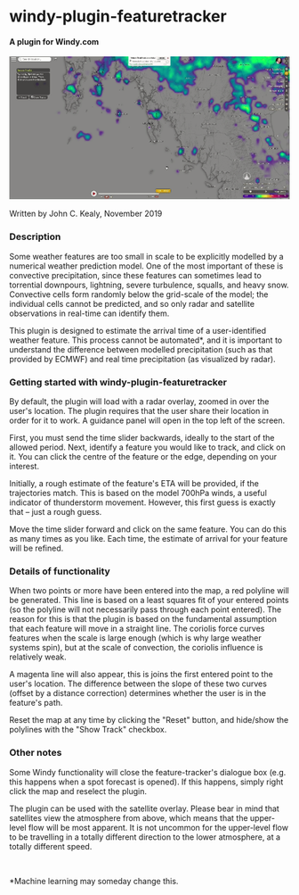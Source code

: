 
# windy-plugin-featuretracker
#### A plugin for Windy.com


<p align="center"><img src="feature-tracker.gif"></p>

Written by John C. Kealy, November 2019

### Description
Some weather features are too small in scale to be explicitly modelled by a numerical weather prediction model. One of the most important of these is convective precipitation, since these features can sometimes lead to torrential downpours, lightning, severe turbulence, squalls, and heavy snow. Convective cells form randomly below the grid-scale of the model; the individual cells cannot be predicted, and so only radar and satellite observations in real-time can identify them.

This plugin is designed to estimate the arrival time of a user-identified weather feature. This process cannot be automated*, and it is important to understand the difference between modelled precipitation (such as that provided by ECMWF) and real time precipitation (as visualized by radar).   


### Getting started with windy-plugin-featuretracker

By default, the plugin will load with a radar overlay, zoomed in over the user's location. The plugin requires that the user share their location in order for it to work. A guidance panel will open in the top left of the screen.

First, you must send the time slider backwards, ideally to the start of the allowed period. Next, identify a feature you would like to track, and click on it. You can click the centre of the feature or the edge, depending on your interest.

Initially, a rough estimate of the feature's ETA will be provided, if the trajectories match. This is based on the model 700hPa winds, a useful indicator of thunderstorm movement. However, this first guess is exactly that – just a rough guess.

Move the time slider forward and click on the same feature. You can do this as many times as you like. Each time, the estimate of arrival for your feature will be refined.


### Details of functionality

When two points or more have been entered into the map, a red polyline will be generated. This line is based on a least squares fit of your entered points (so the polyline will not necessarily pass through each point entered). The reason for this is that the plugin is based on the fundamental assumption that each feature will move in a straight line. The coriolis force curves features when the scale is large enough (which is why large weather systems spin), but at the scale of convection, the coriolis influence is relatively weak.

A magenta line will also appear, this is joins the first entered point to the user's location. The difference between the slope of these two curves (offset by a distance correction) determines whether the user is in the feature's path.

Reset the map at any time by clicking the "Reset" button, and hide/show the polylines with the "Show Track" checkbox.


### Other notes

Some Windy functionality will close the feature-tracker's dialogue box (e.g. this happens when a spot forecast is opened). If this happens, simply right click the map and reselect the plugin.  

The plugin can be used with the satellite overlay. Please bear in mind that satellites view the atmosphere from above, which means that the upper-level flow will be most apparent. It is not uncommon for the upper-level flow to be travelling in a totally different direction to the lower atmosphere, at a totally different speed.


<br>

*Machine learning may someday change this.
